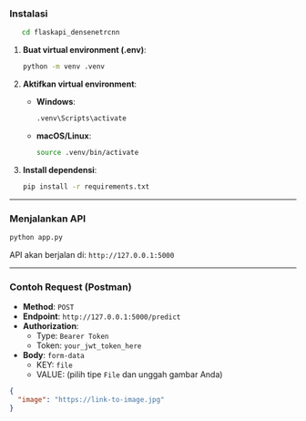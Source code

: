 
### Instalasi

```bash
   cd flaskapi_densenetrcnn
   ```

1. **Buat virtual environment (.env)**:

   ```bash
   python -m venv .venv
   ```

3. **Aktifkan virtual environment**:

   * **Windows**:

     ```bash
     .venv\Scripts\activate
     ```

   * **macOS/Linux**:

     ```bash
     source .venv/bin/activate
     ```

4. **Install dependensi**:

   ```bash
   pip install -r requirements.txt
   ```

---

### Menjalankan API

```bash
python app.py
```

API akan berjalan di: `http://127.0.0.1:5000`

---

### Contoh Request (Postman)

* **Method**: `POST`
* **Endpoint**: `http://127.0.0.1:5000/predict`
* **Authorization**:
    * Type: `Bearer Token`
    * Token: `your_jwt_token_here`
* **Body**: `form-data`
    * KEY: `file`
    * VALUE: (pilih tipe `File` dan unggah gambar Anda)

```json
{
  "image": "https://link-to-image.jpg"
}
```
